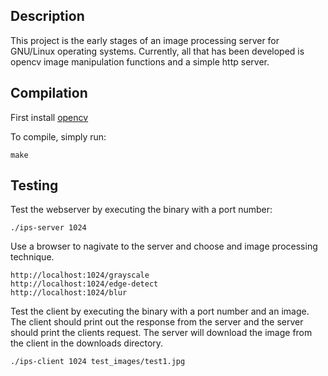 ## Description
This project is the early stages of an image processing server for GNU/Linux operating systems. Currently, all that has been developed is opencv image manipulation functions and a simple http server.

## Compilation
First install [opencv](https://opencv.org/)

To compile, simply run:
```
make
```

## Testing
Test the webserver by executing the binary with a port number:
```
./ips-server 1024
```
Use a browser to nagivate to the server and choose and image processing technique.
```
http://localhost:1024/grayscale
http://localhost:1024/edge-detect
http://localhost:1024/blur
```

Test the client by executing the binary with a port number and an image. The client should print out the response from the server and the server should print the clients request. The server will download the image from the client in the downloads directory.
```
./ips-client 1024 test_images/test1.jpg
```
